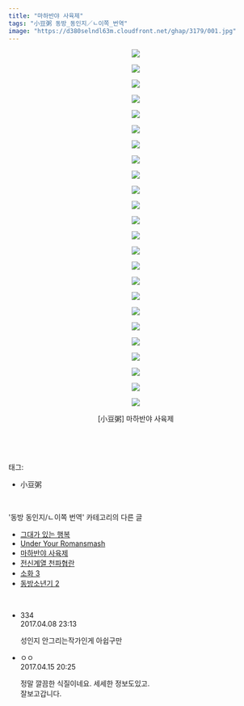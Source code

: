 ```yaml
---
title: "마하반야 사육제"
tags: "小豆粥 동방_동인지／ㄴ이쪽_번역"
image: "https://d380selndl63m.cloudfront.net/ghap/3179/001.jpg"
---
```

<div class="article">
<p style="text-align: center; clear: none; float: none;"><img src="{{ site.imgserver5 }}/ghap/3179/001.jpg"/></p>
<p style="text-align: center; clear: none; float: none;"><img src="{{ site.imgserver5 }}/ghap/3179/002.jpg"/></p>
<p style="text-align: center; clear: none; float: none;"><img src="{{ site.imgserver5 }}/ghap/3179/003.jpg"/></p>
<p style="text-align: center; clear: none; float: none;"><img src="{{ site.imgserver5 }}/ghap/3179/004.jpg"/></p>
<p style="text-align: center; clear: none; float: none;"><img src="{{ site.imgserver5 }}/ghap/3179/005.jpg"/></p>
<p style="text-align: center; clear: none; float: none;"><img src="{{ site.imgserver5 }}/ghap/3179/006.jpg"/></p>
<p style="text-align: center; clear: none; float: none;"><img src="{{ site.imgserver5 }}/ghap/3179/007.jpg"/></p>
<p style="text-align: center; clear: none; float: none;"><img src="{{ site.imgserver5 }}/ghap/3179/008.jpg"/></p>
<p style="text-align: center; clear: none; float: none;"><img src="{{ site.imgserver5 }}/ghap/3179/009.jpg"/></p>
<p style="text-align: center; clear: none; float: none;"><img src="{{ site.imgserver5 }}/ghap/3179/010.jpg"/></p>
<p style="text-align: center; clear: none; float: none;"><img src="{{ site.imgserver5 }}/ghap/3179/011.jpg"/></p>
<p style="text-align: center; clear: none; float: none;"><img src="{{ site.imgserver5 }}/ghap/3179/012.jpg"/></p>
<p style="text-align: center; clear: none; float: none;"><img src="{{ site.imgserver5 }}/ghap/3179/013.jpg"/></p>
<p style="text-align: center; clear: none; float: none;"><img src="{{ site.imgserver5 }}/ghap/3179/014.jpg"/></p>
<p style="text-align: center; clear: none; float: none;"><img src="{{ site.imgserver5 }}/ghap/3179/015.jpg"/></p>
<p style="text-align: center; clear: none; float: none;"><img src="{{ site.imgserver5 }}/ghap/3179/016.jpg"/></p>
<p style="text-align: center; clear: none; float: none;"><img src="{{ site.imgserver5 }}/ghap/3179/017.jpg"/></p>
<p style="text-align: center; clear: none; float: none;"><img src="{{ site.imgserver5 }}/ghap/3179/018.jpg"/></p>
<p style="text-align: center; clear: none; float: none;"><img src="{{ site.imgserver5 }}/ghap/3179/019.jpg"/></p>
<p style="text-align: center; clear: none; float: none;"><img src="{{ site.imgserver5 }}/ghap/3179/020.jpg"/></p>
<p style="text-align: center; clear: none; float: none;"><img src="{{ site.imgserver5 }}/ghap/3179/021.jpg"/></p>
<p style="text-align: center; clear: none; float: none;"><img src="{{ site.imgserver5 }}/ghap/3179/022.jpg"/></p>
<p style="text-align: center; clear: none; float: none;"><img src="{{ site.imgserver5 }}/ghap/3179/023.jpg"/></p>
<p style="text-align: center; clear: none; float: none;"><img src="{{ site.imgserver5 }}/ghap/3179/024.jpg"/></p>
<p style="text-align: center; clear: none; float: none;">[小豆粥] 마하반야 사육제</p>
<p><br/></p>
</div><br/>
<div class="tagTrail">
<p>태그: </p>
<ul>
<li>小豆粥</li>
</ul>
</div><br/>
<div class="another">
<p>'동방 동인지/ㄴ이쪽 번역' 카테고리의 다른 글</p>
<ul>
<li><a href="/ghap_3197">그대가 있는 행복</a></li>
<li><a href="/ghap_3181">Under Your Romansmash</a></li>
<li><a href="/ghap_3179">마하반야 사육제</a></li>
<li><a href="/ghap_3178">전신계열 천파협란</a></li>
<li><a href="/ghap_3176">소화 3</a></li>
<li><a href="/ghap_3175">동방소년기 2</a></li>
</ul>
</div><br/>
<div class="cb_module cb_fluid">
<div class="cb_wrt cb_profile">
<div class="comment">
<ul>
<li class="cb_thumb_off" id="comment14960928">
<div class="cb_comment_area">
<div class="cb_info_area">
<div class="cb_section">
<span class="cb_nick_name">334</span>
</div>
<div class="cb_section">
<span class="cb_date">2017.04.08 23:13 </span>
</div>
</div>
<div class="cb_dsc_comment">
<p class="cb_dsc">
											성인지 안그리는작가인게 아쉽구만
										</p>
</div>
</div></li>
<li class="cb_thumb_off" id="comment14966020">
<div class="cb_comment_area">
<div class="cb_info_area">
<div class="cb_section">
<span class="cb_nick_name">ㅇㅇ</span>
</div>
<div class="cb_section">
<span class="cb_date">2017.04.15 20:25 </span>
</div>
</div>
<div class="cb_dsc_comment">
<p class="cb_dsc">
											정말 깔끔한 식질이네요. 세세한 정보도있고.<br/>
잘보고갑니다.
										</p>
</div>
</div></li>
</ul>
</div>
</div><!-- commentList close -->
</div><br/>
